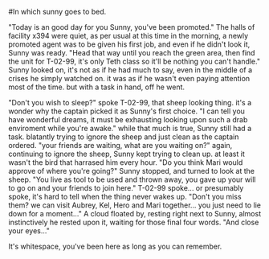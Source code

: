 #In which sunny goes to bed.

"Today is an good day for you Sunny, you've been promoted."
The halls of facility x394 were quiet, as per usual at this time in the morning, a newly promoted agent was to be given his first job, and even if he didn't look it, Sunny was ready.
"Head that way until you reach the green area, then find the unit for T-02-99, it's only Teth class so it'll be nothing you can't handle."
Sunny looked on, it's not as if he had much to say, even in the middle of a crises he simply watched on. it was as if he wasn't even paying attention most of the time.
but with a task in hand, off he went.

"Don't you wish to sleep?" spoke T-02-99, that sheep looking thing. it's a wonder why the captain picked it as Sunny's first choice. "I can tell you have wonderful dreams, it must be exhausting looking upon such a drab enviroment while you're awake."
while that much is true, Sunny still had a task. blatantly trying to ignore the sheep and just clean as the captain ordered. "your friends are waiting, what are you waiting on?" again, continuing to ignore the sheep, Sunny kept trying to clean up. at least it wasn't the bird that harrased him every hour.
"Do you think Mari would approve of where you're going?"
Sunny stopped, and turned to look at the sheep.
"You live as tool to be used and thrown away, you gave up your will to go on and your friends to join here." T-02-99 spoke... or presumably spoke, it's hard to tell when the thing never wakes up. "Don't you miss them? we can visit Aubrey, Kel, Hero and Mari together... you just need to lie down for a moment..."
A cloud floated by, resting right next to Sunny, almost instinctively he rested upon it, waiting for those final four words.
"And close your eyes..."

It's whitespace, you've been here as long as you can remember.
